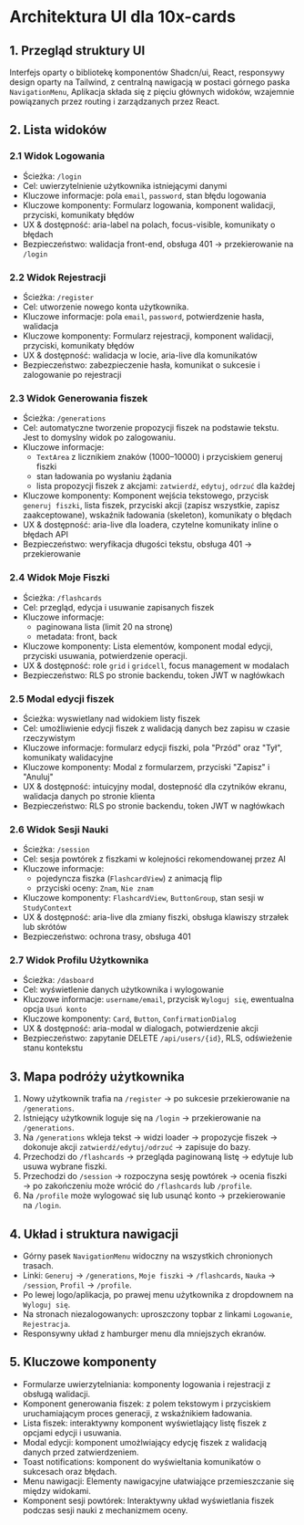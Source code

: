 # Architektura UI dla 10x-cards

## 1. Przegląd struktury UI
Interfejs oparty o bibliotekę komponentów Shadcn/ui, React, responsywy design oparty na Tailwind, z centralną nawigacją w postaci górnego paska `NavigationMenu`, Aplikacja składa się z pięciu głównych widoków, wzajemnie powiązanych przez routing i zarządzanych przez React.

## 2. Lista widoków

### 2.1 Widok Logowania
- Ścieżka: `/login`
- Cel: uwierzytelnienie użytkownika istniejącymi danymi
- Kluczowe informacje: pola `email`, `password`, stan błędu logowania
- Kluczowe komponenty: Formularz logowania, komponent walidacji, przyciski, komunikaty błędów
- UX & dostępność: aria-label na polach, focus-visible, komunikaty o błędach
- Bezpieczeństwo: walidacja front-end, obsługa 401 → przekierowanie na `/login`

### 2.2 Widok Rejestracji
- Ścieżka: `/register`
- Cel: utworzenie nowego konta użytkownika. 
- Kluczowe informacje: pola `email`, `password`, potwierdzenie hasła, walidacja
- Kluczowe komponenty: Formularz rejestracji, komponent walidacji, przyciski, komunikaty błędów
- UX & dostępność: walidacja w locie, aria-live dla komunikatów
- Bezpieczeństwo: zabezpieczenie hasła, komunikat o sukcesie i zalogowanie po rejestracji

### 2.3 Widok Generowania fiszek
- Ścieżka: `/generations`
- Cel: automatyczne tworzenie propozycji fiszek na podstawie tekstu. Jest to domyslny widok po zalogowaniu.
- Kluczowe informacje: 
  - `TextArea` z licznikiem znaków (1000–10000) i przyciskiem generuj fiszki
  - stan ładowania po wysłaniu żądania
  - lista propozycji fiszek z akcjami: `zatwierdź`, `edytuj`, `odrzuć` dla każdej
- Kluczowe komponenty: Komponent wejścia tekstowego, przycisk `generuj fiszki`, lista fiszek, przyciski akcji (zapisz wszystkie, zapisz zaakceptowane), wskaźnik ładowania (skeleton), komunikaty o błędach
- UX & dostępność: aria-live dla loadera, czytelne komunikaty inline o błędach API
- Bezpieczeństwo: weryfikacja długości tekstu, obsługa 401 → przekierowanie

### 2.4 Widok Moje Fiszki
- Ścieżka: `/flashcards`
- Cel: przegląd, edycja i usuwanie zapisanych fiszek
- Kluczowe informacje: 
  - paginowana lista (limit 20 na stronę)
  - metadata: front, back
- Kluczowe komponenty: Lista elementów, komponent modal edycji, przyciski usuwania, potwierdzenie operacji.
- UX & dostępność: role `grid` i `gridcell`, focus management w modalach
- Bezpieczeństwo: RLS po stronie backendu, token JWT w nagłówkach

### 2.5 Modal edycji fiszek
- Ścieżka: wyswietlany nad widokiem listy fiszek 
- Cel: umożliwienie edycji fiszek z walidacją danych bez zapisu w czasie rzeczywistym
- Kluczowe informacje: formularz edycji fiszki, pola "Przód" oraz "Tył", komunikaty walidacyjne
- Kluczowe komponenty: Modal z formularzem, przyciski "Zapisz" i "Anuluj"
- UX & dostępność: intuicyjny modal, dostepność dla czytników ekranu, walidacja danych po stronie klienta
- Bezpieczeństwo: RLS po stronie backendu, token JWT w nagłówkach

### 2.6 Widok Sesji Nauki
- Ścieżka: `/session`
- Cel: sesja powtórek z fiszkami w kolejności rekomendowanej przez AI
- Kluczowe informacje: 
  - pojedyncza fiszka (`FlashcardView`) z animacją flip
  - przyciski oceny: `Znam`, `Nie znam`
- Kluczowe komponenty: `FlashcardView`, `ButtonGroup`, stan sesji w `StudyContext`
- UX & dostępność: aria-live dla zmiany fiszki, obsługa klawiszy strzałek lub skrótów
- Bezpieczeństwo: ochrona trasy, obsługa 401

### 2.7 Widok Profilu Użytkownika
- Ścieżka: `/dasboard`
- Cel: wyświetlenie danych użytkownika i wylogowanie
- Kluczowe informacje: `username/email`, przycisk `Wyloguj się`, ewentualna opcja `Usuń konto`
- Kluczowe komponenty: `Card`, `Button`, `ConfirmationDialog`
- UX & dostępność: aria-modal w dialogach, potwierdzenie akcji
- Bezpieczeństwo: zapytanie DELETE `/api/users/{id}`, RLS, odświeżenie stanu kontekstu

## 3. Mapa podróży użytkownika
1. Nowy użytkownik trafia na `/register` → po sukcesie przekierowanie na `/generations`.
2. Istniejący użytkownik loguje się na `/login` → przekierowanie na `/generations`.
3. Na `/generations` wkleja tekst → widzi loader → propozycje fiszek → dokonuje akcji `zatwierdź/edytuj/odrzuć` → zapisuje do bazy.
4. Przechodzi do `/flashcards` → przegląda paginowaną listę → edytuje lub usuwa wybrane fiszki.
5. Przechodzi do `/session` → rozpoczyna sesję powtórek → ocenia fiszki → po zakończeniu może wrócić do `/flashcards` lub `/profile`.
6. Na `/profile` może wylogować się lub usunąć konto → przekierowanie na `/login`.

## 4. Układ i struktura nawigacji
- Górny pasek `NavigationMenu` widoczny na wszystkich chronionych trasach.
- Linki: `Generuj` → `/generations`, `Moje fiszki` → `/flashcards`, `Nauka` → `/session`, `Profil` → `/profile`.
- Po lewej logo/aplikacja, po prawej menu użytkownika z dropdownem na `Wyloguj się`.
- Na stronach niezalogowanych: uproszczony topbar z linkami `Logowanie`, `Rejestracja`.
- Responsywny układ z hamburger menu dla mniejszych ekranów.

## 5. Kluczowe komponenty
- Formularze uwierzytelniania: komponenty logowania i rejestracji z obsługą walidacji.
- Komponent generowania fiszek: z polem tekstowym i przyciskiem uruchamiającym proces generacji, z wskaźnikiem ładowania.
- Lista fiszek: interaktywny komponent wyświetlający listę fiszek z opcjami edycji i usuwania.
- Modal edycji: komponent umożlwiający edycję fiszek z walidacją danych przed zatwierdzeniem.
- Toast notifications: komponent do wyświeltania komunikatów o sukcesach oraz błędach.
- Menu nawigacji: Elementy nawigacyjne ułatwiające przemieszczanie się między widokami.
- Komponent sesji powtórek: Interaktywny układ wyświetlania fiszek podczas sesji nauki z mechanizmem oceny.